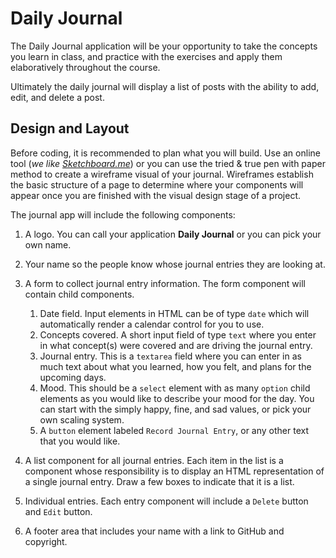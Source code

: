 # Daily Journal

The Daily Journal application will be your opportunity to take the concepts you learn in class, and practice with the exercises and apply them elaboratively throughout the course.

Ultimately the daily journal will display a list of posts with the ability to add, edit, and delete a post.

## Design and Layout
Before coding, it is recommended to plan what you will build. Use an online tool (_we like [Sketchboard.me](https://sketchboard.io/)_) or you can use the tried &amp; true pen with paper method to create a wireframe visual of your journal. Wireframes establish the basic structure of a page to determine where your components will appear once you are finished with the visual design stage of a project.

The journal app will include the following components:

1. A logo. You can call your application **Daily Journal** or you can pick your own name.
1. Your name so the people know whose journal entries they are looking at.
1. A form to collect journal entry information. The form component will contain child components.
	1. Date field. Input elements in HTML can be of type `date` which will automatically render a calendar control for you to use.
	1. Concepts covered. A short input field of type `text` where you enter in what concept(s) were covered and are driving the journal entry.
	1. Journal entry. This is a `textarea` field where you can enter in as much text about what you learned, how you felt, and plans for the upcoming days.
	1. Mood. This should be a `select` element with as many `option` child elements as you would like to describe your mood for the day. You can start with the simply happy, fine, and sad values, or pick your own scaling system.
	1. A `button` element labeled `Record Journal Entry`, or any other text that you would like.
1. A list component for all journal entries. Each item in the list is a component whose responsibility is to display an HTML representation of a single journal entry. Draw a few boxes to indicate that it is a list.
1. Individual entries. Each entry component will include a `Delete` button and `Edit` button.

1. A footer area that includes your name with a link to GitHub and copyright.